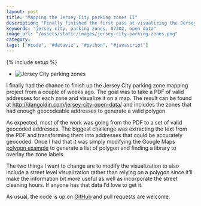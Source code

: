 ```yaml
---
layout: post
title: "Mapping the Jersey City parking zones II"
description: "Finally finished the first pass at visualizing the Jersey City parking zones."
keywords: "jersey city, parking zones, 07302, open data"
image_url: "/assets/static/images/jersey-city-parking-zones.png"
category:
tags: ["#code", "#dataviz", "#python", "#javascript"]
---
```

{% include setup %}

<ul class="thumbnails">
  <li class="span8">
    <div class="thumbnail">
      <img src="{{ IMG_PATH }}jersey-city-parking-zones.png" alt="Jersey City parking zones" />
    </div>
  </li>
</ul>

I finally had the chance to finish up the Jersey City parking zone mapping project from a couple of weeks ago. The goal was to take a PDF of valid addresses for each zone and visualize it on a map. The result can be found at <a href="http://dangoldin.com/jersey-city-open-data/" target="_blank">http://dangoldin.com/jersey-city-open-data/</a> and includes the zones that had enough geocodeable addresses to generate a valid polygon.

As expected, most of the work was going from the PDF to a set of valid geocoded addresses. The biggest challenge was extracting the text from the PDF and transforming them into addresses that could be accurately geocoded. Once I had that it was simply modifying the Google Maps <a href="https://developers.google.com/maps/documentation/javascript/examples/polygon-simple" target="_blank">polygon example</a> to generate a list of polygon and finding a library to overlay the zone labels.

The two things I want to change are to modify the visualization to also include a street level visualization rather than relying on a polygon since it’ll make the information bit more useful as well as incorporate the street cleaning hours. If anyone has that data I’d love to get it.

As usual, the code is up on <a href="https://github.com/dangoldin/jersey-city-open-data" target="_blank">GitHub</a> and pull requests are welcome.
